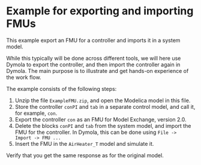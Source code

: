 # Example for exporting and importing FMUs

This example export an FMU for a controller
and imports it in a system model.


While this typically will be done across different tools, we will here
use Dymola to export the controller, and then import the controller again in Dymola.
The main purpose is to illustrate and get hands-on experience of the work flow.

The example consists of the following steps:

1. Unzip the file `ExampleFMU.zip`, and open the Modelica model in this file.
1. Store the controller `conPI` and `tab` in a separate control model,
   and call it, for example, `con`.
1. Export the controller `con` as an FMU for Model Exchange, version 2.0.
1. Delete the blocks `conPI` and `tab` from the system model,
   and import the FMU for the controller. In Dymola, this can be
   done using `File -> Import -> FMU ...`
1. Insert the FMU in the `AirHeater_T` model and simulate it.

Verify that you get the same response as for the original model.
